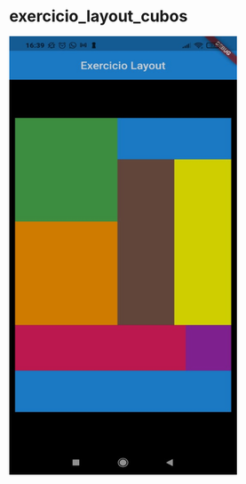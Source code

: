 # exercicio_layout_cubos

<img src="https://github.com/felipedelucanogueira/Flutter-Modulo-01-Aula-2/blob/main/screenshot.jpeg?raw=true" width="410" height="790">
